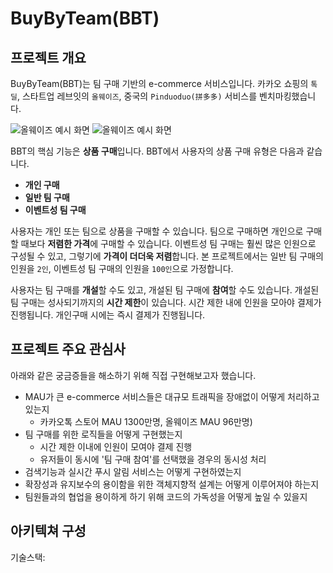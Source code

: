 # BuyByTeam(BBT)
## 프로젝트 개요
BuyByTeam(BBT)는 팀 구매 기반의 e-commerce 서비스입니다. 카카오 쇼핑의 `톡딜`, 스타트업 레브잇의 `올웨이즈`, 중국의 `Pinduoduo(拼多多)` 서비스를 벤치마킹했습니다. 

![올웨이즈 예시 화면](https://is1-ssl.mzstatic.com/image/thumb/PurpleSource112/v4/ec/bf/95/ecbf9522-b70e-91e2-af0d-ce744f73f33b/aab836b0-72e7-4181-aff8-a539b098c7ae_ios_big_10.jpg/460x0w.webp)
![올웨이즈 예시 화면](https://is2-ssl.mzstatic.com/image/thumb/PurpleSource112/v4/a3/85/3b/a3853b41-495c-f5cf-4fb6-ff51cfafae18/b33351ec-ba0c-4af9-9cbe-e79626089af3_ios_big_11.jpg/460x0w.webp)

BBT의 핵심 기능은 **상품 구매**입니다. BBT에서 사용자의 상품 구매 유형은 다음과 같습니다.
- **개인 구매**
- **일반 팀 구매**
- **이벤트성 팀 구매**

사용자는 개인 또는 팀으로 상품을 구매할 수 있습니다. 팀으로 구매하면 개인으로 구매할 때보다 **저렴한 가격**에 구매할 수 있습니다. 이벤트성 팀 구매는 훨씬 많은 인원으로 구성될 수 있고, 그렇기에 **가격이 더더욱 저렴**합니다. 본 프로젝트에서는 일반 팀 구매의 인원을 `2인`, 이벤트성 팀 구매의 인원을 `100인`으로 가정합니다.

사용자는 팀 구매를 **개설**할 수도 있고, 개설된 팀 구매에 **참여**할 수도 있습니다. 개설된 팀 구매는 성사되기까지의 **시간 제한**이 있습니다. 시간 제한 내에 인원을 모아야 결제가 진행됩니다. 개인구매 시에는 즉시 결제가 진행됩니다.

## 프로젝트 주요 관심사
아래와 같은 궁금증들을 해소하기 위해 직접 구현해보고자 했습니다.
-   MAU가 큰 e-commerce 서비스들은 대규모 트래픽을 장애없이 어떻게 처리하고 있는지
	- 카카오톡 스토어 MAU 1300만명, 올웨이즈 MAU 96만명)
-   팀 구매를 위한 로직들을 어떻게 구현했는지
	- 시간 제한 이내에 인원이 모여야 결제 진행
	-  유저들이 동시에 '팀 구매 참여'를 선택했을 경우의 동시성 처리
-   검색기능과 실시간 푸시 알림 서비스는 어떻게 구현하였는지
-   확장성과 유지보수의 용이함을 위한 객체지향적 설계는 어떻게 이루어져야 하는지
-  팀원들과의 협업을 용이하게 하기 위해 코드의 가독성을 어떻게 높일 수 있을지

## 아키텍쳐 구성
기술스택: 
